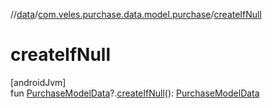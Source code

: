 //[data](../../index.md)/[com.veles.purchase.data.model.purchase](index.md)/[createIfNull](create-if-null.md)

# createIfNull

[androidJvm]\
fun [PurchaseModelData](-purchase-model-data/index.md)?.[createIfNull](create-if-null.md)(): [PurchaseModelData](-purchase-model-data/index.md)
